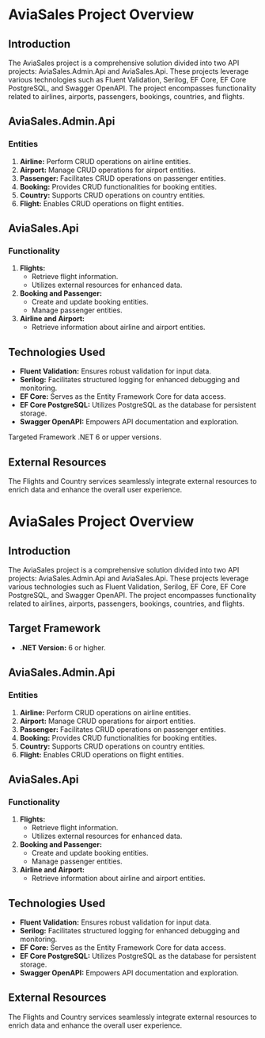 
# **AviaSales Project Overview**

## **Introduction**

The AviaSales project is a comprehensive solution divided into two API projects: AviaSales.Admin.Api and AviaSales.Api. These projects leverage various technologies such as Fluent Validation, Serilog, EF Core, EF Core PostgreSQL, and Swagger OpenAPI. The project encompasses functionality related to airlines, airports, passengers, bookings, countries, and flights.

## **AviaSales.Admin.Api**

### **Entities**

1. **Airline:** Perform CRUD operations on airline entities.
2. **Airport:** Manage CRUD operations for airport entities.
3. **Passenger:** Facilitates CRUD operations on passenger entities.
4. **Booking:** Provides CRUD functionalities for booking entities.
5. **Country:** Supports CRUD operations on country entities.
6. **Flight:** Enables CRUD operations on flight entities.

## **AviaSales.Api**

### **Functionality**

1. **Flights:**
    - Retrieve flight information.
    - Utilizes external resources for enhanced data.
2. **Booking and Passenger:**
    - Create and update booking entities.
    - Manage passenger entities.
3. **Airline and Airport:**
    - Retrieve information about airline and airport entities.

## **Technologies Used**

- **Fluent Validation:** Ensures robust validation for input data.
- **Serilog:** Facilitates structured logging for enhanced debugging and monitoring.
- **EF Core:** Serves as the Entity Framework Core for data access.
- **EF Core PostgreSQL:** Utilizes PostgreSQL as the database for persistent storage.
- **Swagger OpenAPI:** Empowers API documentation and exploration.

Targeted Framework .NET 6 or upper versions.

## **External Resources**

The Flights and Country services seamlessly integrate external resources to enrich data and enhance the overall user experience.

# **AviaSales Project Overview**

## **Introduction**

The AviaSales project is a comprehensive solution divided into two API projects: AviaSales.Admin.Api and AviaSales.Api. These projects leverage various technologies such as Fluent Validation, Serilog, EF Core, EF Core PostgreSQL, and Swagger OpenAPI. The project encompasses functionality related to airlines, airports, passengers, bookings, countries, and flights.

## **Target Framework**

- **.NET Version:** 6 or higher.

## **AviaSales.Admin.Api**

### **Entities**

1. **Airline:** Perform CRUD operations on airline entities.
2. **Airport:** Manage CRUD operations for airport entities.
3. **Passenger:** Facilitates CRUD operations on passenger entities.
4. **Booking:** Provides CRUD functionalities for booking entities.
5. **Country:** Supports CRUD operations on country entities.
6. **Flight:** Enables CRUD operations on flight entities.

## **AviaSales.Api**

### **Functionality**

1. **Flights:**
    - Retrieve flight information.
    - Utilizes external resources for enhanced data.
2. **Booking and Passenger:**
    - Create and update booking entities.
    - Manage passenger entities.
3. **Airline and Airport:**
    - Retrieve information about airline and airport entities.

## **Technologies Used**

- **Fluent Validation:** Ensures robust validation for input data.
- **Serilog:** Facilitates structured logging for enhanced debugging and monitoring.
- **EF Core:** Serves as the Entity Framework Core for data access.
- **EF Core PostgreSQL:** Utilizes PostgreSQL as the database for persistent storage.
- **Swagger OpenAPI:** Empowers API documentation and exploration.

## **External Resources**

The Flights and Country services seamlessly integrate external resources to enrich data and enhance the overall user experience.

